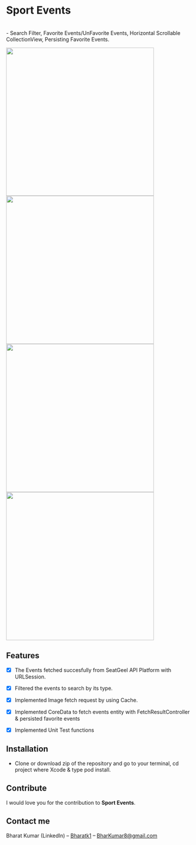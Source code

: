
# Sport Events
<br />
- Search Filter, Favorite Events/UnFavorite Events, Horizontal Scrollable CollectionView, Persisting Favorite Events.
<p align="row">
<img src= "https://media.giphy.com/media/Q8u918ACtwbipyS2ev/giphy.gif" width="400" >
<img src= "https://media.giphy.com/media/t0n3SjFCRze4GgcGS0/giphy.gif" width="400" >
<img src= "https://media.giphy.com/media/hFSqJXM5XSH6eqQdye/giphy.gif" width="400" >
<img src= "https://media.giphy.com/media/dJLer7tB33o4kNnwZe/giphy.gif" width="400" >
</p>

## Features

- [x] The Events fetched succesfully from SeatGeel API Platform with URLSession.
- [x] Filtered the events to search by its type.
- [x] Implemented Image fetch request by using Cache.
- [x] Implemented CoreData to fetch events entity with FetchResultController & persisted favorite events 
- [x] Implemented Unit Test functions


## Installation

- Clone or download zip of the repository and go to your terminal, cd project where Xcode & type pod install.

## Contribute

I would love you for the contribution to **Sport Events**.

## Contact me

Bharat Kumar (LinkedIn) – [Bharatk1](https://www.linkedin.com/in/bharatk1/) – BharKumar8@gmail.com
